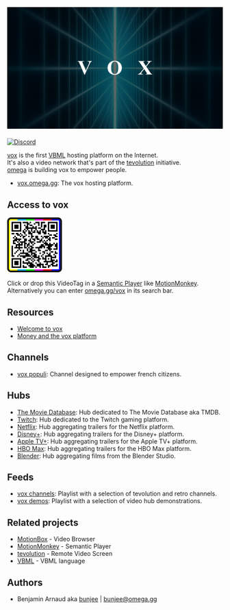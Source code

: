 <a href="https://omega.gg/vox"><img src="vox.png" alt="vox" width="512px"></a>
---
[![Discord](https://img.shields.io/discord/705770212485496852)](https://omega.gg/discord)

[vox](https://omega.gg/vox) is the first [VBML](https://omega.gg/VBML) hosting platform on the Internet.<br>
It's also a video network that's part of the [tevolution](https://omega.gg/about/tevolution) initiative.<br>
[omega](https://omega.gg/about) is building vox to empower people.<br>

- [vox.omega.gg](https://vox.omega.gg): The vox hosting platform.

## Access to vox

<a href="https://omega.gg/vox/vbml"><img src="dist/voxTag.png" alt="voxTag" width="128px"></a>

Click or drop this VideoTag in a [Semantic Player](https://omega.gg/about/SemanticPlayer) like [MotionMonkey](https://omega.gg/MotionMonkey).<br>
Alternatively you can enter [omega.gg/vox](https://omega.gg/vox) in its search bar.

## Resources

- [Welcome to vox](/doc/about.md)
- [Money and the vox platform](/doc/money.md)

## Channels

- [vox populi](https://omega.gg/voxPopuli/sources): Channel designed to empower french citizens.

## Hubs

- [The Movie Database](hub/tmdb): Hub dedicated to The Movie Database aka TMDB.
- [Twitch](hub/twitch): Hub dedicated to the Twitch gaming platform.
- [Netflix](hub/tmdb/hub/netflix): Hub aggregating trailers for the Netflix platform.
- [Disney+](hub/tmdb/hub/disney): Hub aggregating trailers for the Disney+ platform.
- [Apple TV+](hub/tmdb/hub/apple): Hub aggregating trailers for the Apple TV+ platform.
- [HBO Max](hub/tmdb/hub/max): Hub aggregating trailers for the HBO Max platform.
- [Blender](hub/blender): Hub aggregating films from the Blender Studio.

## Feeds

- [vox channels](playlist/channels.vbml): Playlist with a selection of tevolution and retro channels.
- [vox demos](playlist/demos.vbml): Playlist with a selection of video hub demonstrations.

## Related projects

- [MotionBox](https://omega.gg/MotionBox/sources) - Video Browser
- [MotionMonkey](https://omega.gg/MotionMonkey) - Semantic Player
- [tevolution](https://omega.gg/tevolution) - Remote Video Screen
- [VBML](https://omega.gg/vbml) - VBML language

## Authors

- Benjamin Arnaud aka [bunjee](https://bunjee.me) | <bunjee@omega.gg>
